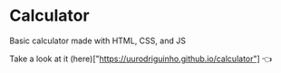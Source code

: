 # Calculator

Basic calculator made with HTML, CSS, and JS

Take a look at it (here)["https://uurodriguinho.github.io/calculator"] 👈
